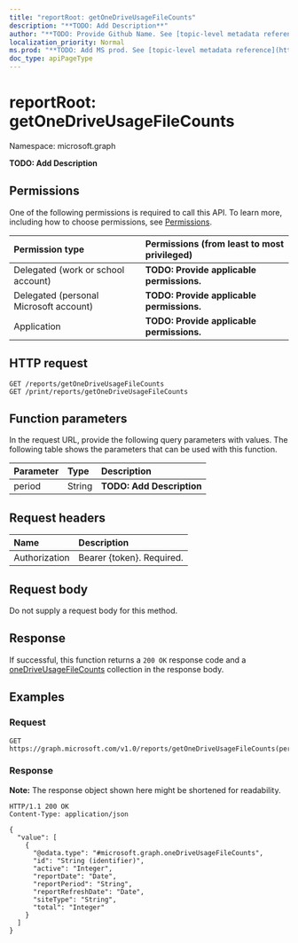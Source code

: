 ```yaml
---
title: "reportRoot: getOneDriveUsageFileCounts"
description: "**TODO: Add Description**"
author: "**TODO: Provide Github Name. See [topic-level metadata reference](https://msgo.azurewebsites.net/add/document/guidelines/metadata.html#topic-level-metadata)**"
localization_priority: Normal
ms.prod: "**TODO: Add MS prod. See [topic-level metadata reference](https://msgo.azurewebsites.net/add/document/guidelines/metadata.html#topic-level-metadata)**"
doc_type: apiPageType
---
```


# reportRoot: getOneDriveUsageFileCounts
Namespace: microsoft.graph



**TODO: Add Description**

## Permissions
One of the following permissions is required to call this API. To learn more, including how to choose permissions, see [Permissions](/graph/permissions-reference).

|Permission type|Permissions (from least to most privileged)|
|:---|:---|
|Delegated (work or school account)|**TODO: Provide applicable permissions.**|
|Delegated (personal Microsoft account)|**TODO: Provide applicable permissions.**|
|Application|**TODO: Provide applicable permissions.**|

## HTTP request

<!-- {
  "blockType": "ignored"
}
-->
``` http
GET /reports/getOneDriveUsageFileCounts
GET /print/reports/getOneDriveUsageFileCounts
```

## Function parameters
In the request URL, provide the following query parameters with values.
The following table shows the parameters that can be used with this function.

|Parameter|Type|Description|
|:---|:---|:---|
|period|String|**TODO: Add Description**|


## Request headers
|Name|Description|
|:---|:---|
|Authorization|Bearer {token}. Required.|

## Request body
Do not supply a request body for this method.

## Response

If successful, this function returns a `200 OK` response code and a [oneDriveUsageFileCounts](../resources/onedriveusagefilecounts.md) collection in the response body.

## Examples

### Request
<!-- {
  "blockType": "request",
  "name": "reportroot_getonedriveusagefilecounts"
}
-->
``` http
GET https://graph.microsoft.com/v1.0/reports/getOneDriveUsageFileCounts(period='parameterValue')
```


### Response
**Note:** The response object shown here might be shortened for readability.
<!-- {
  "blockType": "response",
  "truncated": true,
  "@odata.type": "Collection(microsoft.graph.oneDriveUsageFileCounts)"
}
-->
``` http
HTTP/1.1 200 OK
Content-Type: application/json

{
  "value": [
    {
      "@odata.type": "#microsoft.graph.oneDriveUsageFileCounts",
      "id": "String (identifier)",
      "active": "Integer",
      "reportDate": "Date",
      "reportPeriod": "String",
      "reportRefreshDate": "Date",
      "siteType": "String",
      "total": "Integer"
    }
  ]
}
```


